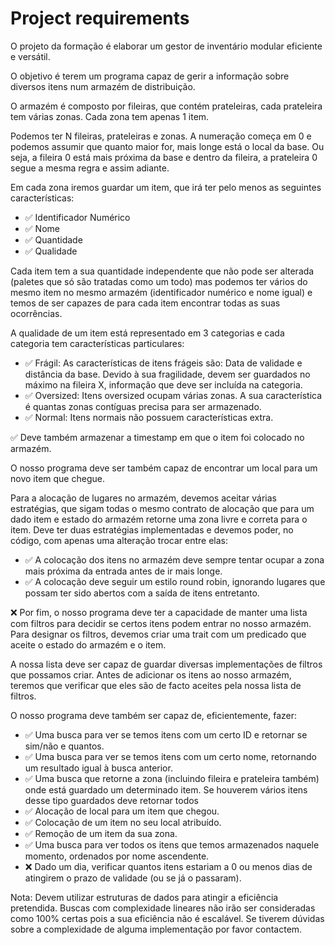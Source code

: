 # Project requirements

O projeto da formação é elaborar um gestor de inventário modular eficiente e versátil.

O objetivo é terem um programa capaz de gerir a informação sobre diversos itens num armazém de distribuição.

O armazém é composto por fileiras, que contém prateleiras, cada prateleira tem várias zonas. Cada zona tem apenas 1 item.

Podemos ter N fileiras, prateleiras e zonas. A numeração começa em 0 e podemos assumir que quanto maior for, mais longe está o local da base. Ou seja, a fileira 0 está mais próxima da base e dentro da fileira, a prateleira 0 segue a mesma regra e assim adiante.

Em cada zona iremos guardar um item, que irá ter pelo menos as seguintes características:

- ✅ Identificador Numérico
- ✅ Nome 
- ✅ Quantidade
- ✅ Qualidade

Cada item tem a sua quantidade independente que não pode ser alterada (paletes que só são tratadas como um todo) mas podemos ter vários do mesmo item no mesmo armazém (identificador numérico e nome igual) e temos de ser capazes de para cada item encontrar todas as suas ocorrências.

A qualidade de um item está representado em 3 categorias e cada categoria tem características particulares:

- ✅ Frágil: As características de itens frágeis são: Data de validade e distância da base. Devido à sua fragilidade, devem ser guardados no máximo na fileira X, informação que deve ser incluída na categoria.
- ✅ Oversized: Itens oversized ocupam várias zonas. A sua característica é quantas zonas contíguas precisa para ser armazenado.
- ✅ Normal: Itens normais não possuem características extra.

✅ Deve também armazenar a timestamp em que o item foi colocado no armazém.

O nosso programa deve ser também capaz de encontrar um local para um novo item que chegue.

Para a alocação de lugares no armazém, devemos aceitar várias estratégias, que sigam todas o mesmo contrato de alocação que para um dado item e estado do armazém retorne uma zona livre e correta para o item. Deve ter duas estratégias implementadas e devemos poder, no código, com apenas uma alteração trocar entre elas:

- ✅ A colocação dos itens no armazém deve sempre tentar ocupar a zona mais próxima da entrada antes de ir mais longe.
- ✅ A colocação deve seguir um estilo round robin, ignorando lugares que possam ter sido abertos com a saída de itens entretanto.


❌ Por fim, o nosso programa deve ter a capacidade de manter uma lista com filtros para decidir se certos itens podem entrar no nosso armazém. Para designar os filtros, devemos criar uma trait com um predicado que aceite o estado do armazém e o item.

A nossa lista deve ser capaz de guardar diversas implementações de filtros que possamos criar. Antes de adicionar os itens ao nosso armazém, teremos que verificar que eles são de facto aceites pela nossa lista de filtros.

O nosso programa deve também ser capaz de, eficientemente, fazer:

- ✅ Uma busca para ver se temos itens com um certo ID e retornar se sim/não e quantos.
- ✅ Uma busca para ver se temos itens com um certo nome, retornando um resultado igual à busca anterior.
- ✅ Uma busca que retorne a zona (incluindo fileira e prateleira também) onde está guardado um determinado item. Se houverem vários itens desse tipo guardados deve retornar todos
- ✅ Alocação de local para um item que chegou.
- ✅ Colocação de um item no seu local atribuído.
- ✅ Remoção de um item da sua zona.
- ✅ Uma busca para ver todos os itens que temos armazenados naquele momento, ordenados por nome ascendente.
- ❌ Dado um dia, verificar quantos itens estariam a 0 ou menos dias de atingirem o prazo de validade (ou se já o passaram).

Nota: Devem utilizar estruturas de dados para atingir a eficiência pretendida. Buscas com complexidade lineares não irão ser consideradas como 100% certas pois a sua eficiência não é escalável. Se tiverem dúvidas sobre a complexidade de alguma implementação por favor contactem.
